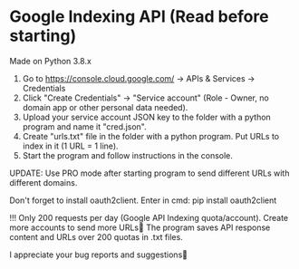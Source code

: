 # Google Indexing API (Read before starting)

Made on Python 3.8.x

1. Go to https://console.cloud.google.com/ -> APIs & Services -> Credentials
2. Click "Create Credentials" -> "Service account" (Role - Owner, no domain app or other personal data needed).
3. Upload your service account JSON key to the folder with a python program and name it "cred.json".
4. Create "urls.txt" file in the folder with a python program. Put URLs to index in it (1 URL = 1 line).
5. Start the program and follow instructions in the console.

UPDATE: Use PRO mode after starting program to send different URLs with different domains.

Don't forget to install oauth2client. Enter in cmd:
pip install oauth2client

!!! Only 200 requests per day (Google API Indexing quota/account). Create more accounts to send more URLs🙊 
The program saves API response content and URLs over 200 quotas in .txt files.

I appreciate your bug reports and suggestions🖖
